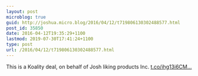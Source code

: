 ```yaml
---
layout: post
microblog: true
guid: http://joshua.micro.blog/2016/04/12/t719806130302488577.html
post_id: 35850
date: 2016-04-12T19:35:29+1100
lastmod: 2019-07-30T17:41:24+1100
type: post
url: /2016/04/12/t719806130302488577.html
---
```

This is a Koality deal, on behalf of Josh liking products Inc. [t.co/ihg13i6CM...](https://t.co/ihg13i6CMH)
